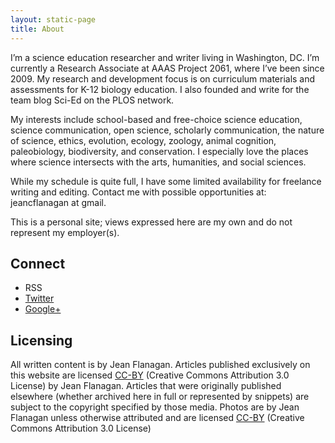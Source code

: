 ```yaml
---
layout: static-page
title: About
---
```


<p>I’m a science education researcher and writer living in Washington, DC. I’m currently a Research Associate at AAAS Project 2061, where I’ve been since 2009. My research and development focus is on curriculum materials and assessments for K-12 biology education. I also founded and write for the team blog Sci-Ed on the PLOS network.</p>
<p>My interests include school-based and free-choice science education, science communication, open science, scholarly communication, the nature of science, ethics, evolution, ecology, zoology, animal cognition, paleobiology, biodiversity, and conservation. I especially love the places where science intersects with the arts, humanities, and social sciences. </p>
<p>While my schedule is quite full, I have some limited availability for freelance writing and editing. Contact me with possible opportunities at: jeancflanagan at gmail.</p>
<p>This is a personal site; views expressed here are my own and do not represent my employer(s).</p>
<h2>Connect</h2>
<ul>
<li>RSS</li>
<li><a href="https://twitter.com/jeancflanagan">Twitter</a></li>
<li><a href="https://plus.google.com/110091158982110640683/posts">Google+</a></li>
</ul>

<h2>Licensing</h2>
<p>All written content is by Jean Flanagan. Articles published exclusively on this website are licensed <a href="http://creativecommons.org/licenses/by/3.0/deed.en_US">CC-BY</a> (Creative Commons Attribution 3.0 License) by Jean Flanagan. Articles that were originally published elsewhere (whether archived here in full or represented by snippets) are subject to the copyright specified by those media. Photos are by Jean Flanagan unless otherwise attributed and are licensed <a href="http://creativecommons.org/licenses/by/3.0/deed.en_US">CC-BY</a> (Creative Commons Attribution 3.0 License)</p>